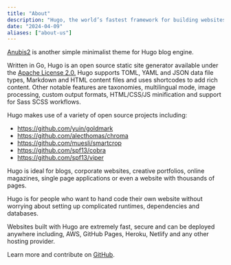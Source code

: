 ```yaml
---
title: "About"
description: "Hugo, the world’s fastest framework for building websites"
date: "2024-04-09"
aliases: ["about-us"]
---
```


[Anubis2](https://github.com/Junyi-99/hugo-theme-anubis2) is another simple minimalist theme for Hugo blog engine.

Written in Go, Hugo is an open source static site generator available under the [Apache License 2.0.](https://github.com/gohugoio/hugo/blob/master/LICENSE) Hugo supports TOML, YAML and JSON data file types, Markdown and HTML content files and uses shortcodes to add rich content. Other notable features are taxonomies, multilingual mode, image processing, custom output formats, HTML/CSS/JS minification and support for Sass SCSS workflows.

Hugo makes use of a variety of open source projects including:

- <https://github.com/yuin/goldmark>
- <https://github.com/alecthomas/chroma>
- <https://github.com/muesli/smartcrop>
- <https://github.com/spf13/cobra>
- <https://github.com/spf13/viper>

Hugo is ideal for blogs, corporate websites, creative portfolios, online magazines, single page applications or even a website with thousands of pages.

Hugo is for people who want to hand code their own website without worrying about setting up complicated runtimes, dependencies and databases.

Websites built with Hugo are extremely fast, secure and can be deployed anywhere including, AWS, GitHub Pages, Heroku, Netlify and any other hosting provider.

Learn more and contribute on [GitHub](https://github.com/gohugoio).

